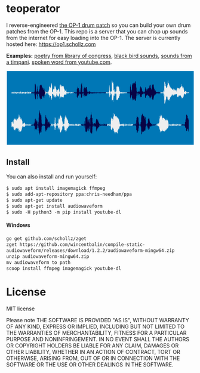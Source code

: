 # teoperator

I reverse-engineered [the OP-1 drum patch](https://github.com/schollz/teoperator/blob/master/src/op1/op1.go#L52-L129) so you can build your own drum patches from the OP-1. This repo is a server that you can chop up sounds from the internet for easy loading into the OP-1. The server is currently hosted here: https://op1.schollz.com

<strong>Examples:</strong> <a href="https://op1.schollz.com/patch?audioURL=https%3A%2F%2Fcdn.loc.gov%2Fservice%2Fgdc%2Fgdcarpl%2Fgdcarpl-1624415%2F1624415.mp3&secondsStart=982&secondsEnd=1002">poetry from library of congress</a>, <a href="https://op1.schollz.com/patch?audioURL=https%3A%2F%2Fupload.wikimedia.org%2Fwikipedia%2Fcommons%2F6%2F68%2FTurdus_merula_male_song_at_dawn%252820s%2529.ogg&secondsStart=0&secondsEnd=30">black bird sounds</a>, <a href="https://op1.schollz.com/patch?audioURL=https%3A%2F%2Fupload.wikimedia.org%2Fwikipedia%2Fcommons%2F7%2F70%2FTimpani_64-c-p5.wav&secondsStart=0&secondsEnd=0">sounds from a timpani</a>. <a href="https://op1.schollz.com/patch?audioURL=https%3A%2F%2Fwww.youtube.com%2Fwatch%3Fv%3D36CYMdFmDeQ&secondsStart=21.9&secondsEnd=60">spoken word from youtube.com</a>.

<p align="center"><center><img src="/static/image/example.png"></center></p>

## Install

You can also install and run yourself:

```
$ sudo apt install imagemagick ffmpeg 
$ sudo add-apt-repository ppa:chris-needham/ppa
$ sudo apt-get update
$ sudo apt-get install audiowaveform
$ sudo -H python3 -m pip install youtube-dl
```

#### Windows

```
go get github.com/schollz/zget
zget https://github.com/wincentbalin/compile-static-audiowaveform/releases/download/1.2.2/audiowaveform-mingw64.zip
unzip audiowaveform-mingw64.zip 
mv audiowaveform to path
scoop install ffmpeg imagemagick youtube-dl
```

# License

MIT license

Please note THE SOFTWARE IS PROVIDED "AS IS", WITHOUT WARRANTY OF ANY KIND, EXPRESS OR IMPLIED, INCLUDING BUT NOT LIMITED TO THE WARRANTIES OF MERCHANTABILITY, FITNESS FOR A PARTICULAR PURPOSE AND NONINFRINGEMENT. IN NO EVENT SHALL THE AUTHORS OR COPYRIGHT HOLDERS BE LIABLE FOR ANY CLAIM, DAMAGES OR OTHER LIABILITY, WHETHER IN AN ACTION OF CONTRACT, TORT OR OTHERWISE, ARISING FROM, OUT OF OR IN CONNECTION WITH THE SOFTWARE OR THE USE OR OTHER DEALINGS IN THE SOFTWARE.
